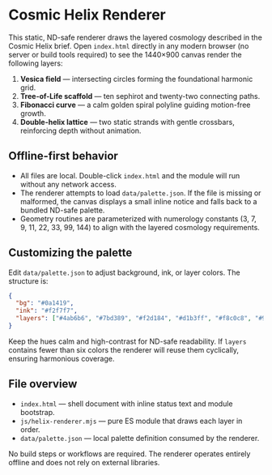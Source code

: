 # Cosmic Helix Renderer

This static, ND-safe renderer draws the layered cosmology described in the Cosmic Helix brief. Open `index.html` directly in any modern browser (no server or build tools required) to see the 1440×900 canvas render the following layers:

1. **Vesica field** — intersecting circles forming the foundational harmonic grid.
2. **Tree-of-Life scaffold** — ten sephirot and twenty-two connecting paths.
3. **Fibonacci curve** — a calm golden spiral polyline guiding motion-free growth.
4. **Double-helix lattice** — two static strands with gentle crossbars, reinforcing depth without animation.

## Offline-first behavior

- All files are local. Double-click `index.html` and the module will run without any network access.
- The renderer attempts to load `data/palette.json`. If the file is missing or malformed, the canvas displays a small inline notice and falls back to a bundled ND-safe palette.
- Geometry routines are parameterized with numerology constants (3, 7, 9, 11, 22, 33, 99, 144) to align with the layered cosmology requirements.

## Customizing the palette

Edit `data/palette.json` to adjust background, ink, or layer colors. The structure is:

```json
{
  "bg": "#0a1419",
  "ink": "#f2f7f7",
  "layers": ["#4ab6b6", "#7bd389", "#f2d184", "#d1b3ff", "#f8c0c8", "#9fd0ff"]
}
```

Keep the hues calm and high-contrast for ND-safe readability. If `layers` contains fewer than six colors the renderer will reuse them cyclically, ensuring harmonious coverage.

## File overview

- `index.html` — shell document with inline status text and module bootstrap.
- `js/helix-renderer.mjs` — pure ES module that draws each layer in order.
- `data/palette.json` — local palette definition consumed by the renderer.

No build steps or workflows are required. The renderer operates entirely offline and does not rely on external libraries.
